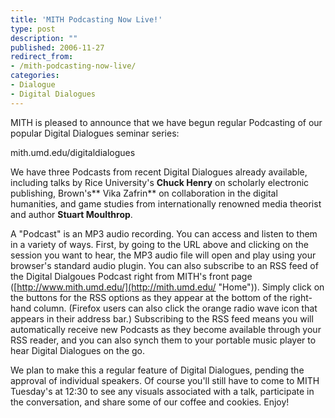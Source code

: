 ```yaml
---
title: 'MITH Podcasting Now Live!'
type: post
description: ""
published: 2006-11-27
redirect_from: 
- /mith-podcasting-now-live/
categories:
- Dialogue
- Digital Dialogues
---
```

MITH is pleased to announce that we have begun regular Podcasting of our popular Digital Dialogues seminar series:

mith.umd.edu/digitaldialogues

We have three Podcasts from recent Digital Dialogues already available, including talks by Rice University's **Chuck Henry** on scholarly electronic publishing, Brown's** Vika Zafrin** on collaboration in the digital humanities, and game studies from internationally renowned media theorist and author **Stuart Moulthrop**.

A "Podcast" is an MP3 audio recording. You can access and listen to them in a variety of ways. First, by going to the URL above and clicking on the session you want to hear, the MP3 audio file will open and play using your browser's standard audio plugin. You can also subscribe to an RSS feed of the Digital Dialgoues Podcast right from MITH's front page ([http://www.mith.umd.edu/](http://mith.umd.edu/ "Home")). Simply click on the buttons for the RSS options as they appear at the bottom of the right-hand column. (Firefox users can also click the orange radio wave icon that appears in their address bar.) Subscribing to the RSS feed means you will automatically receive new Podcasts as they become available through your RSS reader, and you can also synch them to your portable music player to hear Digital Dialogues on the go.

We plan to make this a regular feature of Digital Dialogues, pending the approval of individual speakers. Of course you'll still have to come to MITH Tuesday's at 12:30 to see any visuals associated with a talk, participate in the conversation, and share some of our coffee and cookies. Enjoy!
